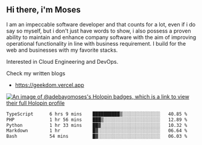 ## Hi there, i'm Moses

I am an impeccable software developer and that counts for a lot, even if i do say so myself, but i don't just have words to show, i also possess a proven ability to maintain and enhance company software with the aim of improving operational functionality in line with business requirement. I build for the web and businesses with my favorite stacks.

Interested in Cloud Engineering and DevOps.

Check my written blogs
- https://geekdom.vercel.app

[![An image of @adebayomoses's Holopin badges, which is a link to view their full Holopin profile](https://holopin.me/adebayomoses)](https://holopin.io/@adebayomoses)

<!--START_SECTION:waka-->

```txt
TypeScript      6 hrs 9 mins    ██████████▒░░░░░░░░░░░░░░   40.85 %
PHP             1 hr 56 mins    ███▒░░░░░░░░░░░░░░░░░░░░░   12.89 %
Python          1 hr 33 mins    ██▓░░░░░░░░░░░░░░░░░░░░░░   10.32 %
Markdown        1 hr            █▓░░░░░░░░░░░░░░░░░░░░░░░   06.64 %
Bash            54 mins         █▓░░░░░░░░░░░░░░░░░░░░░░░   06.03 %
```

<!--END_SECTION:waka-->
